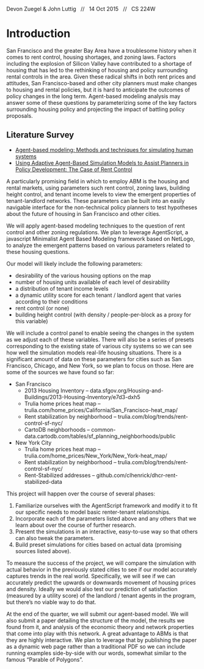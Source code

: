 Devon Zuegel & John Luttig &nbsp; // &nbsp; 14 Oct 2015 &nbsp; // &nbsp; CS 224W

# Introduction #

San Francisco and the greater Bay Area have a troublesome history when it comes to rent control, housing shortages, and zoning laws. Factors including the explosion of Silicon Valley have contributed to a shortage of housing that has led to the rethinking of housing and policy surrounding rental controls in the area. Given these radical shifts in both rent prices and attitudes, San Francisco-based and other city planners must make changes to housing and rental policies, but it is hard to anticipate the outcomes of policy changes in the long term. Agent-based modeling analysis may answer some of these questions by parameterizing some of the key factors surrounding housing policy and projecting the impact of battling policy proposals.

## Literature Survey ##

- [Agent-based modeling: Methods and techniques for simulating human systems](http://www.pnas.org/content/99/suppl_3/7280.full.pdf?sid=9c72ddfc-e9c9-4690-800e-b94ccae13a70)
- [Using Adaptive Agent-Based Simulation Models to Assist Planners in Policy Development: The Case of Rent Control](http://www.santafe.edu/research/working-papers/abstract/0cbe9b4e0fc8061589e453dea9f7721e/)

A particularly promising field in which to employ ABM is the housing and rental markets, using parameters such rent control, zoning laws, building height control, and tenant income levels to view the emergent properties of tenant-landlord networks. These parameters can be built into an easily navigable interface for the non-technical policy planners to test hypotheses about the future of housing in San Francisco and other cities.

We will apply agent-based modeling techniques to the question of rent control and other zoning regulations. We plan to leverage AgentScript, a javascript Minimalist Agent Based Modeling framework based on NetLogo, to analyze the emergent patterns based on various parameters related to these housing questions.

Our model will likely include the following parameters:

* desirability of the various housing options on the map
* number of housing units available of each level of desirability
* a distribution of tenant income levels
* a dynamic utility score for each tenant / landlord agent that varies according to their conditions
* rent control (or none)
* building height control (with density / people-per-block as a proxy for this variable)

We will include a control panel to enable seeing the changes in the system as we adjust each of these variables. There will also be a series of presets corresponding to the existing state of various city systems so we can see how well the simulation models real-life housing situations. There is a significant amount of data on these parameters for cities such as San Francisco, Chicago, and New York, so we plan to focus on those. Here are some of the sources we have found so far:

* San Francisco
   * 2013 Housing Inventory – data.sfgov.org/Housing-and-Buildings/2013-Housing-Inventory/e7d3-dxh5
   * Trulia home prices heat map – trulia.com/home_prices/California/San_Francisco-heat_map/
   * Rent stabilization by neighborhood – trulia.com/blog/trends/rent-control-sf-nyc/
   * CartoDB neighborhoods – common-data.cartodb.com/tables/sf_planning_neighborhoods/public
* New York City
   * Trulia home prices heat map – trulia.com/home_prices/New_York/New_York-heat_map/
   * Rent stabilization by neighborhood – trulia.com/blog/trends/rent-control-sf-nyc/
   * Rent-Stabilized addresses – github.com/clhenrick/dhcr-rent-stabilized-data


This project will happen over the course of several phases:


1. Familiarize ourselves with the AgentScript framework and modify it to fit our specific needs to model basic renter-tenant relationships.
2. Incorporate each of the parameters listed above and any others that we learn about over the course of further research.
3. Present the simulations in an interactive, easy-to-use way so that others can also tweak the parameters.
4. Build preset simulations for cities based on actual data (promising sources listed above).


To measure the success of the project, we will compare the simulation with actual behavior in the previously stated cities to see if our model accurately captures trends in the real world. Specifically, we will see if we can accurately predict the upwards or downwards movement of housing prices and density. Ideally we would also test our prediction of satisfaction (measured by a utility score) of the landlord / tenant agents in the program, but there’s no viable way to do that.

At the end of the quarter, we will submit our agent-based model. We will also submit a paper detailing the structure of the model, the results we found from it, and analysis of the economic theory and network properties that come into play with this network. A great advantage to ABMs is that they are highly interactive. We plan to leverage that by publishing the paper as a dynamic web page rather than a traditional PDF so we can include running examples side-by-side with our words, somewhat similar to the famous “Parable of Polygons”.